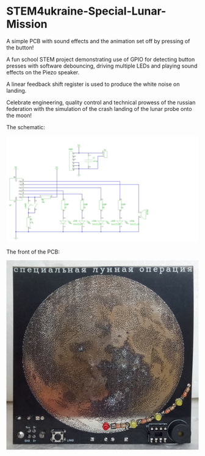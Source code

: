 # STEM4ukraine-Special-Lunar-Mission

A simple PCB with sound effects and the animation set off by pressing of the button!

A fun school STEM project demonstrating use of GPIO for detecting button presses with software debouncing, driving multiple LEDs and playing sound effects on the Piezo speaker.

A linear feedback shift register is used to produce the white noise on landing.

Celebrate engineering, quality control and technical prowess of the russian federation with the simulation of the crash landing of the lunar probe onto the moon!

The schematic:

![prototype schematic](hardware/STEM4ukraine-Special-Lunar-Mission-v1.svg)

The front of the PCB:

![prototype front](images/SpecialLunarMissionFront.jpg)
